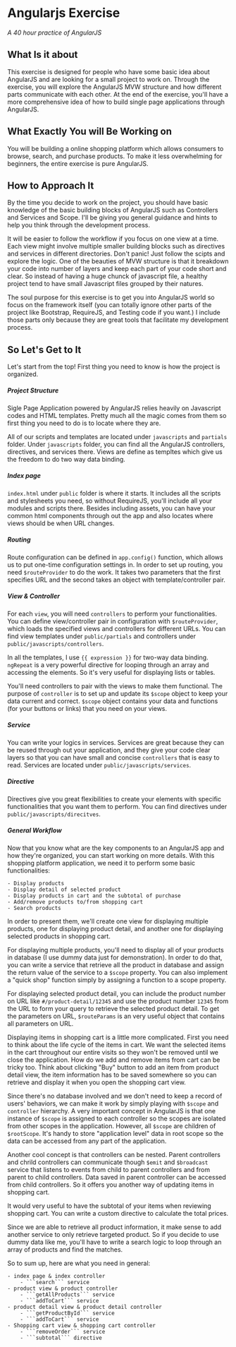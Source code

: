 # Angularjs Exercise
*A 40 hour practice of AngularJS*

## What Is it about
This exercise is designed for people who have some basic idea about AngularJS and are looking for a small project to work on. Through the exercise, you will explore the AngularJS MVW structure and how different parts communicate with each other. At the end of the exercise, you'll have a more comprehensive idea of how to build single page applications through AngularJS.

## What Exactly You will Be Working on
You will be building a online shopping platform which allows consumers to browse, search, and purchase products. To make it less overwhelming for beginners, the entire exercise is pure AngularJS.

## How to Approach It
By the time you decide to work on the project, you should have basic knowledge of the basic building blocks of AngularJS such as Controllers and Services and Scope. I'll be giving you general guidance and hints to help you think through the development process.

It will be easier to follow the workflow if you focus on one view at a time. Each view might involve multiple smaller building blocks such as directives and services in different directories. Don't panic! Just follow the scipts and explore the logic. One of the beauties of MVW structure is that it breakdown your code into number of layers and keep each part of your code short and clear. So instead of having a huge chunck of javascript file, a healthy project tend to have small Javascript files grouped by their natures.

The soul purpose for this exercise is to get you into AngularJS world so focus on the framework itself (you can totally ignore other parts of the project like Bootstrap, RequireJS, and Testing code if you want.) I include those parts only because they are great tools that facilitate my development process.

## So Let's Get to It
Let's start from the top! First thing you need to know is how the project is organized.

##### Project Structure
Sigle Page Application powered by AngularJS relies heavily on Javascript codes and HTML templates. Pretty much all the magic comes from them so first thing you need to do is to locate where they are.

All of our scripts and templates are located under ```javascripts``` and ```partials``` folder. Under ```javascripts``` folder, you can find all the AngularJS controllers, directives, and services there. Views are define as templtes which give us the freedom to do two way data binding.

##### Index page
```index.html``` under ```public``` folder  is where it starts. It includes all the scripts and stylesheets you need, so without RequireJS, you'll include all your modules and scripts there. Besides including assets, you can have your common html components through out the app and also locates where views should be when URL changes. 

##### Routing
Route configuration can be defined in ```app.config()``` function, which allows us to put one-time configuration settings in. In order to set up routing, you need ```$routeProvider``` to do the work. It takes two parameters that the first specifies URL and the second takes an object with template/controller pair.

##### View & Controller
For each ```view```, you will need ```controllers``` to perform your functionalities. You can define view/controller pair in configuration with ```$routeProvider```, which loads the specified views and controllers for different URLs. You can find view templates under ```public/partials``` and controllers under ```public/javascripts/controllers```. 

In all the templates, I use ```{{ expression }}``` for two-way data binding. ```ngRepeat``` is a very powerful directive for looping through an array and accessing the elements. So it's very useful for displaying lists or tables.

You'll need controllers to pair with the views to make them functional. The purpose of ```controller``` is to set up and update its ```$scope``` object to keep your data current and correct. ```$scope``` object contains your data and functions (for your buttons or links) that you need on your views. 

##### Service
You can write your logics in services. Services are great because they can be reused through out your application, and they give your code clear layers so that you can have small and concise ```controllers``` that is easy to read. Services are located under ```public/javascripts/services```. 

##### Directive 
Directives give you great flexibilities to create your elements with specific functionalities that you want them to perform. You can find directives under ```public/javascripts/direcitves```.

##### General Workflow
Now that you know what are the key components to an AngularJS app and how they're organized, you can start working on more details. With this shopping platform application, we need it to perform some basic functionalities: 

    - Display products
    - Display detail of selected product
    - Display products in cart and the subtotal of purchase
    - Add/remove products to/from shopping cart
    - Search products

In order to present them, we'll create one view for displaying multiple products, one for displaying product detail, and another one for displaying selected products in shopping cart. 

For displaying multiple products, you'll need to display all of your products in database (I use dummy data just for demonstration). In order to do that, you can write a service that retrieve all the product in database and assign the return value of the service to a ```$scope``` property. You can also implement a "quick shop" function simply by assigning a function to a scope property. 

For displaying selected product detail, you can include the product number on URL like ```#/product-detail/12345``` and use the product number ```12345``` from the URL to form your query to retrieve the selected product detail. To get the parameters on URL, ```$routeParams``` is an very useful object that contains all parameters on URL.

Displaying items in shopping cart is a little more complicated. First you need to think about the life cycle of the items in cart. We want the selected items in the cart throughout our entire visits so they won't be removed until we close the application. How do we add and remove items from cart can be tricky too. Think about clicking "Buy" button to add an item from product detail view, the item information has to be saved somewhere so you can retrieve and display it when you open the shopping cart view.

Since there's no database involved and we don't need to keep a record of users' behaviors, we can make it work by simply playing with ```$scope``` and ```controller``` hierarchy. A very important concept in AngularJS is that one instance of ```$scope``` is assigned to each controller so the scopes are isolated from other scopes in the application. However, all ```$scope``` are children of ```$rootScope```. It's handy to store "application level" data in root scope so the data can be accessed from any part of the application. 

Another cool concept is that controllers can be nested. Parent controllers and chrild controllers can communicate though ```$emit``` and ```$broadcast``` service that listens to events from child to parent controllers and from parent to child controllers. Data saved in parent controller can be accessed from child controllers. So it offers you another way of updating items in shopping cart.

It would very useful to have the subtotal of your items when reviewing shopping cart. You can write a custom directive to calculate the total prices. 

Since we are able to retrieve all product information, it make sense to add another service to only retrieve targeted product. So if you decide to use dummy data like me, you'll have to write a search logic to loop through an array of products and find the matches. 

So to sum up, here are what you need in general:
	
	- index page & index controller
		- ```search``` service
	- product view & product controller
		- ```getAllProducts``` service
		- ```addToCart``` service
	- product detail view & product detail controller
		- ```getProductById``` service
		- ```addToCart``` service
	- Shopping cart view & shopping cart controller
		- ```removeOrder``` service
		- ```subtotal``` directive